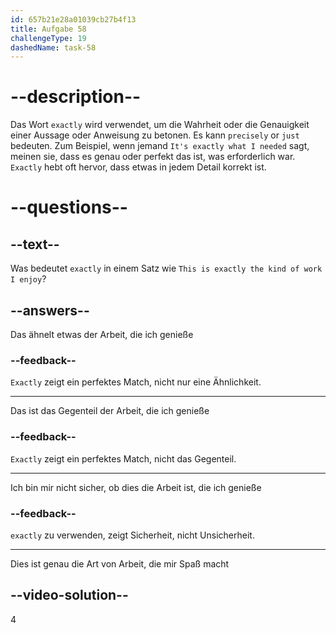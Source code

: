 ```yaml
---
id: 657b21e28a01039cb27b4f13
title: Aufgabe 58
challengeType: 19
dashedName: task-58
---
```


# --description--

Das Wort `exactly` wird verwendet, um die Wahrheit oder die Genauigkeit einer Aussage oder Anweisung zu betonen. Es kann `precisely` or `just` bedeuten. Zum Beispiel, wenn jemand `It's exactly what I needed` sagt, meinen sie, dass es genau oder perfekt das ist, was erforderlich war. `Exactly` hebt oft hervor, dass etwas in jedem Detail korrekt ist.

# --questions--

## --text--

Was bedeutet `exactly` in einem Satz wie `This is exactly the kind of work I enjoy`?

## --answers--

Das ähnelt etwas der Arbeit, die ich genieße

### --feedback--

`Exactly` zeigt ein perfektes Match, nicht nur eine Ähnlichkeit.

---

Das ist das Gegenteil der Arbeit, die ich genieße

### --feedback--

`Exactly` zeigt ein perfektes Match, nicht das Gegenteil.

---

Ich bin mir nicht sicher, ob dies die Arbeit ist, die ich genieße

### --feedback--

`exactly` zu verwenden, zeigt Sicherheit, nicht Unsicherheit.

---

Dies ist genau die Art von Arbeit, die mir Spaß macht

## --video-solution--

4
